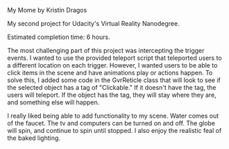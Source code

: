 My Mome by Kristin Dragos

My second project for Udacity's Virtual Reality Nanodegree. 

Estimated completion time: 6 hours. 

The most challenging part of this project was intercepting the trigger events. I wanted to use the provided teleport script that teleported users to a different location on each trigger. However, I wanted users to be able to click items in the scene and have animations play or actions happen. To solve this, I added some code in the GvrReticle class that will look to see if the selected object has a tag of "Clickable." If it doesn't have the tag, the users will teleport. If the object has the tag, they will stay where they are, and something else will happen. 

I really liked being able to add functionality to my scene. Water comes out of the faucet. The tv and computers can be turned on and off. The globe will spin, and continue to spin until stopped. I also enjoy the realistic feal of the baked lighting.
